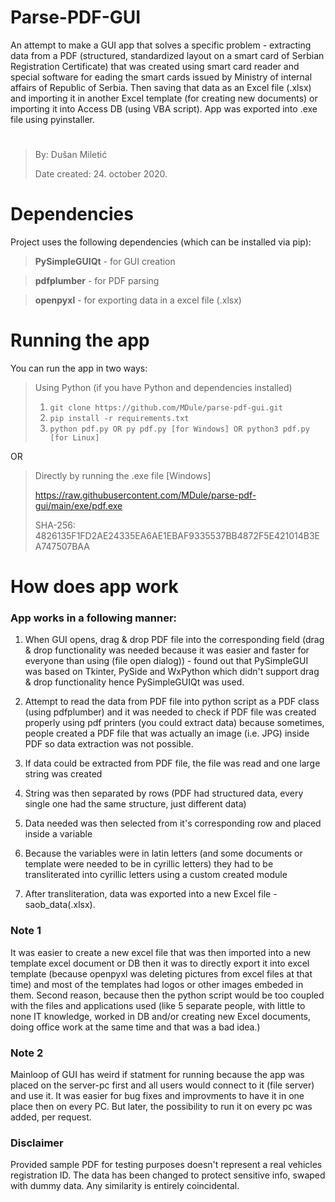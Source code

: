 # Parse-PDF-GUI


An attempt to make a GUI app that solves a specific problem - extracting data from a PDF (structured, standardized layout on a smart card of Serbian Registration Certificate) that was created using smart card reader and special software for
eading the smart cards issued by Ministry of internal affairs of Republic of Serbia. Then saving that data as an Excel file (.xlsx) and importing it in another Excel template (for creating new documents) or importing it into Access DB (using VBA script). App was exported into .exe file using pyinstaller.

#
> By: Dušan Miletić 
>
> Date created: 24. october 2020.
#

# Dependencies

Project uses the following dependencies (which can be installed via pip):

> **PySimpleGUIQt** - for GUI creation

> **pdfplumber** - for PDF parsing

> **openpyxl** - for exporting data in a excel file (.xlsx)

# Running the app

You can run the app in two ways:

> Using Python (if you have Python and dependencies installed)
> 
> 1. ``git clone https://github.com/MDule/parse-pdf-gui.git``
> 2. ``pip install -r requirements.txt``
> 3. ``python pdf.py OR py pdf.py [for Windows] OR python3 pdf.py [for Linux]`` 

OR

> Directly by running the .exe file [Windows]
> 
> https://raw.githubusercontent.com/MDule/parse-pdf-gui/main/exe/pdf.exe
>
> SHA-256: 4826135F1FD2AE24335EA6AE1EBAF9335537BB4872F5E421014B3EA747507BAA



# How does app work

### App works in a following manner:

 1. When GUI opens, drag & drop PDF file into the corresponding field (drag & drop functionality was needed because it was easier and faster for everyone than using (file open dialog)) - found out that PySimpleGUI was based on Tkinter, PySide and WxPython which didn't support drag & drop functionality hence PySimpleGUIQt was  used.

2. Attempt to read the data from PDF file into python script as a PDF class (using pdfplumber) and it was needed to check if PDF file was created properly using pdf printers (you could extract data) because sometimes, people created a PDF file that was actually an image (i.e. JPG) inside PDF so data extraction was not possible.

3. If data could be extracted from PDF file, the file was read and one large string was created

4. String was then separated by rows (PDF had structured data, every single one
had the same structure, just different data)

5. Data needed was then selected from it's corresponding row and placed inside
a variable

6. Because the variables were in latin letters (and some documents or template were needed to be in cyrillic letters) they had to be transliterated into cyrillic letters using a custom created module

7. After transliteration, data was exported into a new Excel file - saob_data(.xlsx). 

### **Note 1**
It was easier to create a new excel file that was then imported into a new template excel document or DB then it was to directly export it into excel template (because openpyxl was deleting pictures from excel files at that time) and most of the templates had logos or other images embeded in them. Second reason, because then the python script would be too coupled with the files and applications used (like 5 separate people, with little to none IT knowledge, worked in DB and/or creating new Excel documents, doing office work at the same time and that was a bad idea.)

### **Note 2**
Mainloop of GUI has weird if statment for running because the app was placed on 
the server-pc first and all users would connect to it (file server) and use it. 
It was easier for bug fixes and improvments to have it in one place then on every
PC. But later, the possibility to run it on every pc was added, per request.

### **Disclaimer**
Provided sample PDF for testing purposes doesn't represent a real vehicles registration ID. The data has been changed to protect sensitive info, swaped with dummy data. Any similarity is entirely coincidental.
